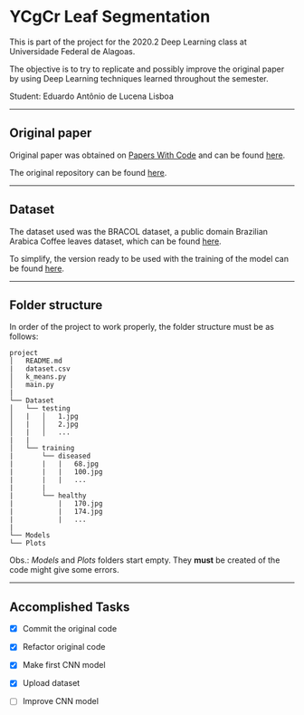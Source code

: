 # YCgCr Leaf Segmentation
This is part of the project for the 2020.2 Deep Learning class at Universidade Federal de Alagoas.

The objective is to try to replicate and possibly improve the original paper by using Deep Learning techniques learned throughout the semester.

Student: Eduardo Antônio de Lucena Lisboa

---
## Original paper
Original paper was obtained on [Papers With Code][pwc] and can be found [here][original_paper].

The original repository can be found [here][original_repository].

---
## Dataset
The dataset used was the BRACOL dataset, a public domain Brazilian Arabica Coffee leaves dataset, which can be found [here][BRACOL_dataset].

To simplify, the version ready to be used with the training of the model can be found [here][drive_dataset].

---
## Folder structure
In order of the project to work properly, the folder structure must be as follows:

```
project
│   README.md
|   dataset.csv
│   k_means.py   
│   main.py
|
└── Dataset
│   └── testing
│   |   │   1.jpg
│   |   │   2.jpg
│   |   │   ...
|   |
│   └── training
|       └── diseased
|       |   |   68.jpg
|       |   |   100.jpg
|       |   |   ...
|       |
|       └── healthy
|           |   170.jpg
|           |   174.jpg
|           |   ...
|
└── Models
└── Plots
```
Obs.: _Models_ and _Plots_ folders start empty. They **must** be created of the code might give some errors.

---

## Accomplished Tasks
- [X] Commit the original code
- [X] Refactor original code
- [X] Make first CNN model
- [X] Upload dataset
- [ ] Improve CNN model


[pwc]: https://paperswithcode.com
[original_paper]: https://paperswithcode.com/paper/a-smartphone-application-to-detection-and
[original_repository]: https://github.com/FrexG/ycgcr_leaf_segmentation
[BRACOL_dataset]: https://data.mendeley.com/datasets/yy2k5y8mxg/1
[drive_dataset]: https://drive.google.com/file/d/1-L_L6BWnu-1szQvsKBoMz18K64-_iAGV/view?usp=sharing
